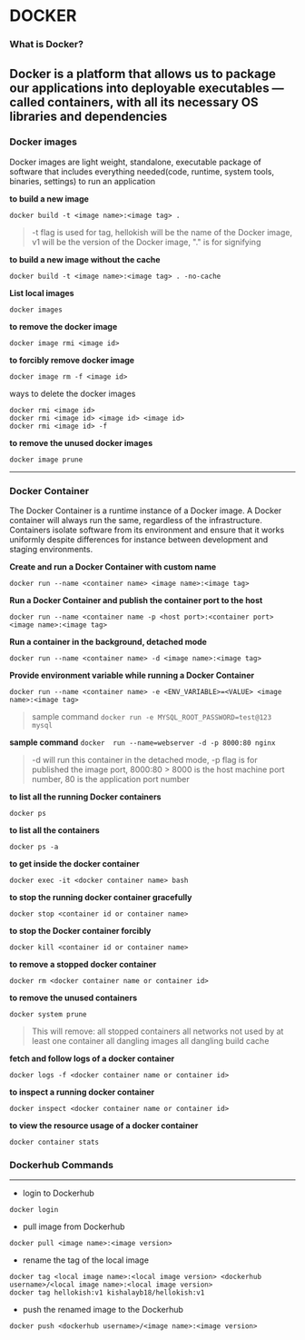 # DOCKER

### What is Docker?
Docker is a platform that allows us to package our applications into deployable executables — called containers, with all its necessary OS libraries and dependencies
---
### Docker images
Docker images are light weight, standalone, executable package of software that includes everything needed(code, runtime, system tools, binaries, settings) to run an application

**to build a new image**
```
docker build -t <image name>:<image tag> .
```
> -t flag is used for tag, 
> hellokish will be the name of the Docker image, 
> v1 will be  the version of the Docker image, 
> "." is for signifying 

**to build a new image without the cache**
```
docker build -t <image name>:<image tag> . -no-cache
```

**List local images**
```
docker images
```
**to remove the docker image**
```
docker image rmi <image id>
```

**to forcibly remove docker image**
```
docker image rm -f <image id>
```
ways to delete the docker images
```
docker rmi <image id>
docker rmi <image id> <image id> <image id>
docker rmi <image id> -f
```

**to remove the unused docker images**
```
docker image prune
```

---

### Docker Container
The Docker Container is a runtime instance of a Docker image. A Docker container will always run the same, regardless of the infrastructure. Containers isolate software from its environment and ensure that it works uniformly despite differences for instance between development and staging environments.

**Create and run a Docker Container with custom name**
```
docker run --name <container name> <image name>:<image tag>
```

**Run a Docker Container and publish the container port to the host**
```
docker run --name <container name -p <host port>:<container port> <image name>:<image tag>
```

**Run a container in the background, detached mode**
```
docker run --name <container name> -d <image name>:<image tag>
```

**Provide environment variable while running a Docker Container**
```
docker run --name <container name> -e <ENV_VARIABLE>=<VALUE> <image name>:<image tag>
```
> sample command
> `docker run -e MYSQL_ROOT_PASSWORD=test@123 mysql`

**sample command**
`docker  run --name=webserver -d -p 8000:80 nginx`
> -d will run this container in the detached mode,
> -p flag is for published the image port,
> 8000:80 > 8000 is the host machine port number, 80 is the application port number

**to list all the running Docker containers**
```
docker ps
```

**to list all the containers**
```
docker ps -a
```

**to get inside the docker container**
```
docker exec -it <docker container name> bash
```

**to stop the running docker container gracefully**
```
docker stop <container id or container name>
```

**to stop the Docker container forcibly**
```
docker kill <container id or container name>
```

**to remove a stopped docker container**
```
docker rm <docker container name or container id>
```

**to remove the unused containers**
```
docker system prune
```
> This will remove:
> all stopped containers
> all networks not used by at least one container
> all dangling images
> all dangling build cache

**fetch and follow logs of a docker container**
```
docker logs -f <docker container name or container id>
```

**to inspect a running docker container**
```
docker inspect <docker container name or container id>
```

**to view the resource  usage of a docker container**
```
docker container stats
```


### Dockerhub Commands
---

- login to Dockerhub
```
docker login
```

- pull image from Dockerhub
```
docker pull <image name>:<image version>
```

- rename the tag of the local image 
```
docker tag <local image name>:<local image version> <dockerhub username>/<local image name>:<local image version>
docker tag hellokish:v1 kishalayb18/hellokish:v1
```

- push the renamed image to the Dockerhub
```
docker push <dockerhub username>/<image name>:<image version>
```